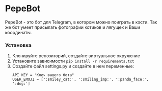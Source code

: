 # PepeBot

PepeBot - это бот для Telegram, в котором можно поиграть в кости. 
Так же бот умеет присылать фотографии котиков и лягущек и Ваши координаты. 

### Установка

1. Клонируйте репозиторий, создайте виртуальное окружение
2. Установите зависимости `pip install -r requirements.txt`
3. Создайте файл settings.py и создайте в нем переменные:
    ```
    API_KEY = "Ключ вашего бота"
    USER_EMOJI = [':smiley_cat:', ':smiling_imp:', ':panda_face:', ':dog:']
    ```